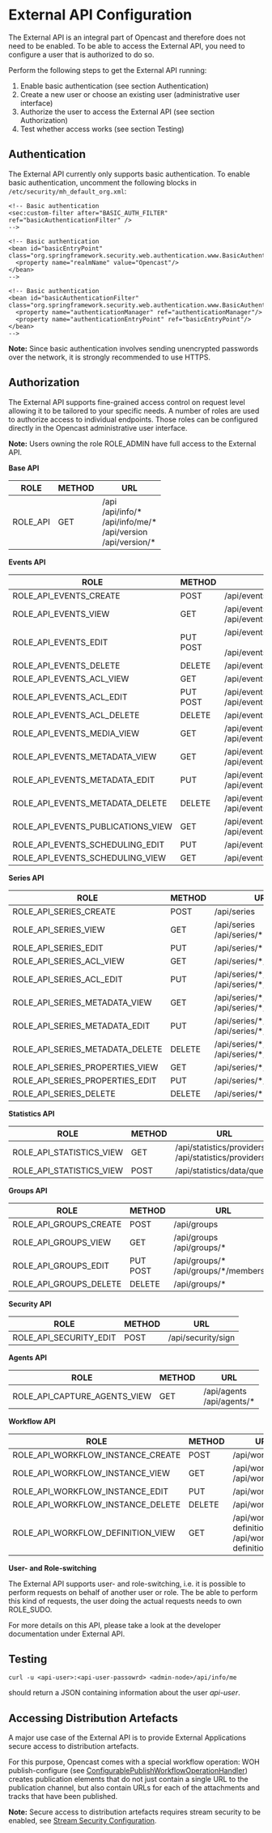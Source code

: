 External API Configuration
==========================

The External API is an integral part of Opencast and therefore does not need to be enabled. To be able to access the
External API, you need to configure a user that is authorized to do so.

Perform the following steps to get the External API running:

1. Enable basic authentication (see section Authentication)
2. Create a new user or choose an existing user (administrative user interface)
3. Authorize the user to access the External API (see section Authorization)
4. Test whether access works (see section Testing)

Authentication
--------------

The External API currently only supports basic authentication. To enable basic authentication, uncomment the following
blocks in `/etc/security/mh_default_org.xml`:

    <!-- Basic authentication
    <sec:custom-filter after="BASIC_AUTH_FILTER" ref="basicAuthenticationFilter" />
    -->

    <!-- Basic authentication
    <bean id="basicEntryPoint" class="org.springframework.security.web.authentication.www.BasicAuthenticationEntryPoint">
      <property name="realmName" value="Opencast"/>
    </bean>
    -->

    <!-- Basic authentication
    <bean id="basicAuthenticationFilter" class="org.springframework.security.web.authentication.www.BasicAuthenticationFilter">
      <property name="authenticationManager" ref="authenticationManager"/>
      <property name="authenticationEntryPoint" ref="basicEntryPoint"/>
    </bean>
    -->

**Note:** Since basic authentication involves sending unencrypted passwords over the network, it is strongly
recommended to use HTTPS.

Authorization
-------------

The External API supports fine-grained access control on request level allowing it to be tailored to your
specific needs. A number of roles are used to authorize access to individual endpoints. Those roles can be configured
directly in the Opencast administrative user interface.

**Note:** Users owning the role ROLE_ADMIN have full access to the External API.

**Base API**

|ROLE     |METHOD | URL                                                                       |
|---------|-------|---------------------------------------------------------------------------|
|ROLE_API |GET    |/api<br>/api/info/\*<br>/api/info/me/\*<br>/api/version<br>/api/version/\* |

**Events API**

|ROLE                              |METHOD      | URL                                                          |
|----------------------------------|------------|--------------------------------------------------------------|
|ROLE_API_EVENTS_CREATE            |POST        |/api/events                                                   |
|ROLE_API_EVENTS_VIEW              |GET         |/api/events<br>/api/events/\*<br>                             |
|ROLE_API_EVENTS_EDIT              |PUT<br>POST |/api/events/\*<br><br>/api/events/\*                          |
|ROLE_API_EVENTS_DELETE            |DELETE      |/api/events/\*                                                |
|ROLE_API_EVENTS_ACL_VIEW          |GET         |/api/events/\*/acl                                            |
|ROLE_API_EVENTS_ACL_EDIT          |PUT<br>POST |/api/events/\*/acl<br>/api/events/\*/acl/\*                   |
|ROLE_API_EVENTS_ACL_DELETE        |DELETE      |/api/events/\*/acl/\*/\*                                      |
|ROLE_API_EVENTS_MEDIA_VIEW        |GET         |/api/events/\*/media<br>/api/events/\*/media/\*               |
|ROLE_API_EVENTS_METADATA_VIEW     |GET         |/api/events/\*/metadata<br>/api/events/\*/metadata/\*         |
|ROLE_API_EVENTS_METADATA_EDIT     |PUT         |/api/events/\*/metadata<br>/api/events/\*/metadata/\*         |
|ROLE_API_EVENTS_METADATA_DELETE   |DELETE      |/api/events/\*/metadata<br>/api/events/\*/metadata/\*         |
|ROLE_API_EVENTS_PUBLICATIONS_VIEW |GET         |/api/events/\*/publications<br>/api/events/\*/publications/\* |
|ROLE_API_EVENTS_SCHEDULING_EDIT   |PUT         |/api/events/\*/scheduling                                     |
|ROLE_API_EVENTS_SCHEDULING_VIEW   |GET         |/api/events/\*/scheduling                                     |

**Series API**

|ROLE                            |METHOD | URL                                                  |
|--------------------------------|-------|------------------------------------------------------|
|ROLE_API_SERIES_CREATE          |POST   |/api/series                                           |
|ROLE_API_SERIES_VIEW            |GET    |/api/series<br>/api/series/\*                         |
|ROLE_API_SERIES_EDIT            |PUT    |/api/series/\*                                        |
|ROLE_API_SERIES_ACL_VIEW        |GET    |/api/series/\*/acl                                    |
|ROLE_API_SERIES_ACL_EDIT        |PUT    |/api/series/\*/metadata<br>/api/series/\*/metadata/\* |
|ROLE_API_SERIES_METADATA_VIEW   |GET    |/api/series/\*/metadata<br>/api/series/\*/metadata/\* |
|ROLE_API_SERIES_METADATA_EDIT   |PUT    |/api/series/\*/metadata<br>/api/series/\*/metadata/\* |
|ROLE_API_SERIES_METADATA_DELETE |DELETE |/api/series/\*/metadata<br>/api/series/\*/metadata/\* |
|ROLE_API_SERIES_PROPERTIES_VIEW |GET    |/api/series/\*/properties                             |
|ROLE_API_SERIES_PROPERTIES_EDIT |PUT    |/api/series/\*/properties                             |
|ROLE_API_SERIES_DELETE          |DELETE |/api/series/\*                                        |

**Statistics API**

|ROLE                            |METHOD | URL                                                      |
|--------------------------------|-------|----------------------------------------------------------|
|ROLE_API_STATISTICS_VIEW        |GET    |/api/statistics/providers<br>/api/statistics/providers/\* |
|ROLE_API_STATISTICS_VIEW        |POST   |/api/statistics/data/query                                |

**Groups API**

|ROLE                   |METHOD      | URL                                        |
|-----------------------|------------|--------------------------------------------|
|ROLE_API_GROUPS_CREATE |POST        |/api/groups                                 |
|ROLE_API_GROUPS_VIEW   |GET         |/api/groups<br>/api/groups/\*               |
|ROLE_API_GROUPS_EDIT   |PUT<br>POST |/api/groups/\*<br>/api/groups/\*/members/\* |
|ROLE_API_GROUPS_DELETE |DELETE      |/api/groups/\*                              |

**Security API**

|ROLE                   |METHOD | URL               |
|-----------------------|-------|-------------------|
|ROLE_API_SECURITY_EDIT |POST   |/api/security/sign |

**Agents API**

|ROLE                         |METHOD | URL                           |
|-----------------------------|-------|-------------------------------|
|ROLE_API_CAPTURE_AGENTS_VIEW |GET    |/api/agents</br>/api/agents/\* |

**Workflow API**

|ROLE                                |METHOD | URL                                                      |
|------------------------------------|-------|----------------------------------------------------------|
|ROLE_API_WORKFLOW_INSTANCE_CREATE   |POST   |/api/workflow                                             |
|ROLE_API_WORKFLOW_INSTANCE_VIEW     |GET    |/api/workflow<br>/api/workflow/\*                         |
|ROLE_API_WORKFLOW_INSTANCE_EDIT     |PUT    |/api/workflow/\*                                          |
|ROLE_API_WORKFLOW_INSTANCE_DELETE   |DELETE |/api/workflow/\*                                          |
|ROLE_API_WORKFLOW_DEFINITION_VIEW   |GET    |/api/workflow-definitions<br>/api/workflow-definitions/\* |

**User- and Role-switching**

The External API supports user- and role-switching, i.e. it is possible to perform requests on behalf of another
user or role. The be able to perform this kind of requests, the user doing the actual requests needs to own ROLE_SUDO.

For more details on this API, please take a look at the developer documentation under External API.

Testing
-------

    curl -u <api-user>:<api-user-passowrd> <admin-node>/api/info/me

should return a JSON containing information about the user *api-user*.

Accessing Distribution Artefacts
--------------------------------

A major use case of the External API is to provide External Applications secure access to distribution artefacts.

For this purpose, Opencast comes with a special workflow operation: WOH publish-configure
(see [ConfigurablePublishWorkflowOperationHandler](../workflowoperationhandlers/publish-configure-woh.md))
creates publication elements that do not just contain a single URL to the publication channel,
but also contain URLs for each of the attachments and tracks that have been published.

**Note:** Secure access to distribution artefacts requires stream security to be enabled,
see [Stream Security Configuration](stream-security/stream-security-config.md).
